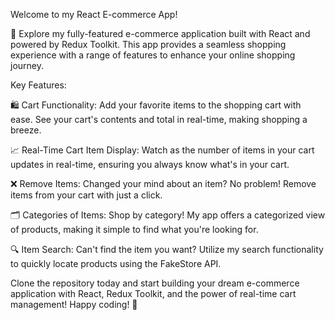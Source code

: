 Welcome to my React E-commerce App!

🛒 Explore my fully-featured e-commerce application built with React and powered by Redux Toolkit. This app provides a seamless shopping experience with a range of features to enhance your online shopping journey.

Key Features:

🛍️ Cart Functionality: Add your favorite items to the shopping cart with ease. See your cart's contents and total in real-time, making shopping a breeze.

📈 Real-Time Cart Item Display: Watch as the number of items in your cart updates in real-time, ensuring you always know what's in your cart.

❌ Remove Items: Changed your mind about an item? No problem! Remove items from your cart with just a click.

🗂️ Categories of Items: Shop by category! My app offers a categorized view of products, making it simple to find what you're looking for.

🔍 Item Search: Can't find the item you want? Utilize my search functionality to quickly locate products using the FakeStore API.

Clone the repository today and start building your dream e-commerce application with React, Redux Toolkit, and the power of real-time cart management! Happy coding! 🚀